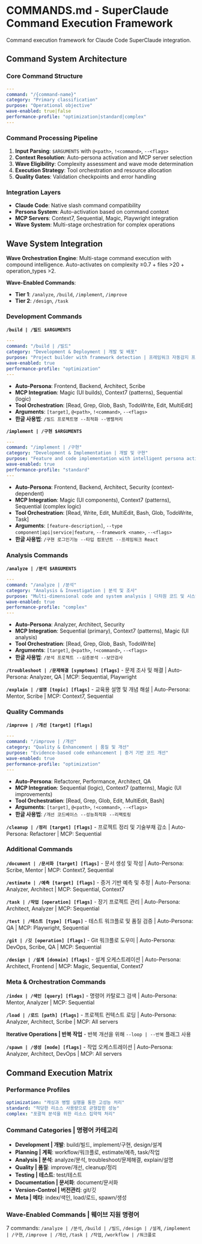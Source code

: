 # COMMANDS.md - SuperClaude Command Execution Framework

Command execution framework for Claude Code SuperClaude integration.

## Command System Architecture

### Core Command Structure
```yaml
---
command: "/{command-name}"
category: "Primary classification"
purpose: "Operational objective"
wave-enabled: true|false
performance-profile: "optimization|standard|complex"
---
```

### Command Processing Pipeline
1. **Input Parsing**: `$ARGUMENTS` with `@<path>`, `!<command>`, `--<flags>`
2. **Context Resolution**: Auto-persona activation and MCP server selection
3. **Wave Eligibility**: Complexity assessment and wave mode determination
4. **Execution Strategy**: Tool orchestration and resource allocation
5. **Quality Gates**: Validation checkpoints and error handling

### Integration Layers
- **Claude Code**: Native slash command compatibility
- **Persona System**: Auto-activation based on command context
- **MCP Servers**: Context7, Sequential, Magic, Playwright integration
- **Wave System**: Multi-stage orchestration for complex operations

## Wave System Integration

**Wave Orchestration Engine**: Multi-stage command execution with compound intelligence. Auto-activates on complexity ≥0.7 + files >20 + operation_types >2.

**Wave-Enabled Commands**:
- **Tier 1**: `/analyze`, `/build`, `/implement`, `/improve`
- **Tier 2**: `/design`, `/task`

### Development Commands

**`/build | /빌드 $ARGUMENTS`**
```yaml
---
command: "/build | /빌드"
category: "Development & Deployment | 개발 및 배포"
purpose: "Project builder with framework detection | 프레임워크 자동감지 프로젝트 빌더"
wave-enabled: true
performance-profile: "optimization"
---
```
- **Auto-Persona**: Frontend, Backend, Architect, Scribe
- **MCP Integration**: Magic (UI builds), Context7 (patterns), Sequential (logic)
- **Tool Orchestration**: [Read, Grep, Glob, Bash, TodoWrite, Edit, MultiEdit]
- **Arguments**: `[target]`, `@<path>`, `!<command>`, `--<flags>`
- **한글 사용법**: `/빌드 프로젝트명 --최적화 --병렬처리`

**`/implement | /구현 $ARGUMENTS`**
```yaml
---
command: "/implement | /구현"
category: "Development & Implementation | 개발 및 구현"
purpose: "Feature and code implementation with intelligent persona activation | 지능형 페르소나 기반 기능 및 코드 구현"
wave-enabled: true
performance-profile: "standard"
---
```
- **Auto-Persona**: Frontend, Backend, Architect, Security (context-dependent)
- **MCP Integration**: Magic (UI components), Context7 (patterns), Sequential (complex logic)
- **Tool Orchestration**: [Read, Write, Edit, MultiEdit, Bash, Glob, TodoWrite, Task]
- **Arguments**: `[feature-description]`, `--type component|api|service|feature`, `--framework <name>`, `--<flags>`
- **한글 사용법**: `/구현 로그인기능 --타입 컴포넌트 --프레임워크 React`


### Analysis Commands

**`/analyze | /분석 $ARGUMENTS`**
```yaml
---
command: "/analyze | /분석"
category: "Analysis & Investigation | 분석 및 조사"
purpose: "Multi-dimensional code and system analysis | 다차원 코드 및 시스템 분석"
wave-enabled: true
performance-profile: "complex"
---
```
- **Auto-Persona**: Analyzer, Architect, Security
- **MCP Integration**: Sequential (primary), Context7 (patterns), Magic (UI analysis)
- **Tool Orchestration**: [Read, Grep, Glob, Bash, TodoWrite]
- **Arguments**: `[target]`, `@<path>`, `!<command>`, `--<flags>`
- **한글 사용법**: `/분석 프로젝트 --심층분석 --보안검사`

**`/troubleshoot | /문제해결 [symptoms] [flags]`** - 문제 조사 및 해결 | Auto-Persona: Analyzer, QA | MCP: Sequential, Playwright

**`/explain | /설명 [topic] [flags]`** - 교육용 설명 및 개념 해설 | Auto-Persona: Mentor, Scribe | MCP: Context7, Sequential


### Quality Commands

**`/improve | /개선 [target] [flags]`**
```yaml
---
command: "/improve | /개선"
category: "Quality & Enhancement | 품질 및 개선"
purpose: "Evidence-based code enhancement | 증거 기반 코드 개선"
wave-enabled: true
performance-profile: "optimization"
---
```
- **Auto-Persona**: Refactorer, Performance, Architect, QA
- **MCP Integration**: Sequential (logic), Context7 (patterns), Magic (UI improvements)
- **Tool Orchestration**: [Read, Grep, Glob, Edit, MultiEdit, Bash]
- **Arguments**: `[target]`, `@<path>`, `!<command>`, `--<flags>`
- **한글 사용법**: `/개선 코드베이스 --성능최적화 --리팩토링`


**`/cleanup | /정리 [target] [flags]`** - 프로젝트 정리 및 기술부채 감소 | Auto-Persona: Refactorer | MCP: Sequential

### Additional Commands

**`/document | /문서화 [target] [flags]`** - 문서 생성 및 작성 | Auto-Persona: Scribe, Mentor | MCP: Context7, Sequential

**`/estimate | /예측 [target] [flags]`** - 증거 기반 예측 및 추정 | Auto-Persona: Analyzer, Architect | MCP: Sequential, Context7

**`/task | /작업 [operation] [flags]`** - 장기 프로젝트 관리 | Auto-Persona: Architect, Analyzer | MCP: Sequential

**`/test | /테스트 [type] [flags]`** - 테스트 워크플로 및 품질 검증 | Auto-Persona: QA | MCP: Playwright, Sequential

**`/git | /깃 [operation] [flags]`** - Git 워크플로 도우미 | Auto-Persona: DevOps, Scribe, QA | MCP: Sequential

**`/design | /설계 [domain] [flags]`** - 설계 오케스트레이션 | Auto-Persona: Architect, Frontend | MCP: Magic, Sequential, Context7

### Meta & Orchestration Commands

**`/index | /색인 [query] [flags]`** - 명령어 카탈로그 검색 | Auto-Persona: Mentor, Analyzer | MCP: Sequential

**`/load | /로드 [path] [flags]`** - 프로젝트 컨텍스트 로딩 | Auto-Persona: Analyzer, Architect, Scribe | MCP: All servers

**Iterative Operations | 반복 작업** - 반복 개선을 위해 `--loop | --반복` 플래그 사용

**`/spawn | /생성 [mode] [flags]`** - 작업 오케스트레이션 | Auto-Persona: Analyzer, Architect, DevOps | MCP: All servers

## Command Execution Matrix

### Performance Profiles
```yaml
optimization: "캐싱과 병렬 실행을 통한 고성능 처리"
standard: "적당한 리소스 사용량으로 균형잡힌 성능"
complex: "포괄적 분석을 위한 리소스 집약적 처리"
```

### Command Categories | 명령어 카테고리
- **Development | 개발**: build/빌드, implement/구현, design/설계
- **Planning | 계획**: workflow/워크플로, estimate/예측, task/작업
- **Analysis | 분석**: analyze/분석, troubleshoot/문제해결, explain/설명
- **Quality | 품질**: improve/개선, cleanup/정리
- **Testing | 테스트**: test/테스트
- **Documentation | 문서화**: document/문서화
- **Version-Control | 버전관리**: git/깃
- **Meta | 메타**: index/색인, load/로드, spawn/생성

### Wave-Enabled Commands | 웨이브 지원 명령어
7 commands: `/analyze | /분석`, `/build | /빌드`, `/design | /설계`, `/implement | /구현`, `/improve | /개선`, `/task | /작업`, `/workflow | /워크플로`

